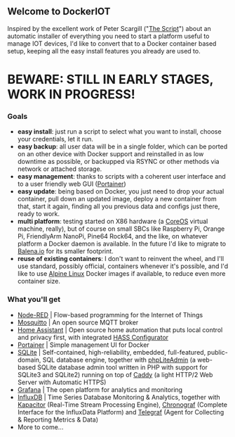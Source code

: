 ## Welcome to DockerIOT

Inspired by the excellent work of Peter Scargill ("[The Script](https://www.esp-go.com)") about an automatic installer of everything you need to start a platform useful to manage IOT devices, I'd like to convert that to a Docker container based setup, keeping all the easy install features you already are used to.

# BEWARE: STILL IN EARLY STAGES, WORK IN PROGRESS!

### Goals

- **easy install**: just run a script to select what you want to install, choose your credentials, let it run.
- **easy backup**: all user data will be in a single folder, which can be ported on an other device with Docker support and reinstalled in as low downtime as possible, or backupped via RSYNC or other methods via network or attached storage.
- **easy management**: thanks to scripts with a coherent user interface and to a user friendly web GUI ([Portainer](https://portainer.io))
- **easy update**: being based on Docker, you just need to drop your actual container, pull down an updated image, deploy a new container from that, start it again, finding all you previous data and configs just there, ready to work.
- **multi platform**: testing started on X86 hardware (a [CoreOS](https://coreos.com) virtual machine, really), but of course on small SBCs like Raspberry Pi, Orange Pi, FriendlyArm NanoPi, Pine64 Rock64, and the like, on whatever platform a Docker daemon is available. In the future I'd like to migrate to [Balena.io](https://www.balena.io) for its smaller footprint.
- **reuse of existing containers**: I don't want to reinvent the wheel, and I'll use standard, possibly official, containers whenever it's possible, and I'd like to use [Alpine Linux](https://hub.docker.com/_/alpine) Docker images if available, to reduce even more container size.

### What you'll get

- [Node-RED](https://nodered.org) | Flow-based programming for the Internet of Things
- [Mosquitto](https://mosquitto.org) | An open source MQTT broker
- [Home Assistant](https://www.home-assistant.io) | Open source home automation that puts local control and privacy first, with integrated [HASS Configurator](https://www.home-assistant.io/addons/configurator)
- [Portainer](https://portainer.io) | Simple management UI for Docker
- [SQLite](https://www.sqlite.org) | Self-contained, high-reliability, embedded, full-featured, public-domain, SQL database engine, together with [phpLiteAdmin](https://www.phpliteadmin.org) (a web-based SQLite database admin tool written in PHP with support for SQLite3 and SQLite2) running on top of [Caddy](https://caddyserver.com) (a light HTTP/2 Web Server with Automatic HTTPS)
- [Grafana](https://grafana.com) | The open platform for analytics and monitoring
- [InfluxDB](https://www.influxdata.com) | Time Series Database Monitoring & Analytics, together with [Kapacitor](https://www.influxdata.com/time-series-platform/kapacitor) (Real-Time Stream Processing Engine), [Chronograf](https://www.influxdata.com/time-series-platform/chronograf) (Complete Interface for the InfluxData Platform) and [Telegraf](https://www.influxdata.com/time-series-platform/telegraf) (Agent for Collecting & Reporting Metrics & Data)
- More to come...
